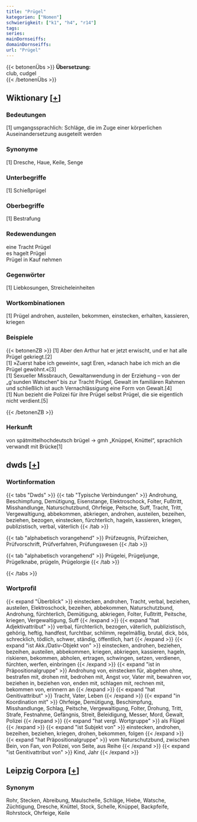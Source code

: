 ```yaml
---
title: "Prügel"
kategorien: ["Nomen"]
schwierigkeit: ["k1", "h4", "r14"]
tags:
series:
mainDornseiffs:
domainDornseiffs:
url: "Prügel"
---
```


{{< betonenÜbs >}}
**Übersetzung:**  
club, cudgel  
{{< /betonenÜbs >}}

## Wiktionary [[+](https://de.wiktionary.org/wiki/Prügel)]

### Bedeutungen
[1] umgangssprachlich: Schläge, die im Zuge einer körperlichen Auseinandersetzung ausgeteilt werden  

### Synonyme
[1] Dresche, Haue, Keile, Senge  

### Unterbegriffe
[1] Schießprügel  

### Oberbegriffe
[1] Bestrafung  

### Redewendungen
eine Tracht Prügel  
es hagelt Prügel  
Prügel in Kauf nehmen  

### Gegenwörter
[1] Liebkosungen, Streicheleinheiten  

### Wortkombinationen
[1] Prügel androhen, austeilen, bekommen, einstecken, erhalten, kassieren, kriegen  

### Beispiele
{{< betonenZB >}}
[1] Aber den Arthur hat er jetzt erwischt, und er hat alle Prügel gekriegt.[2]  
[1] »Zuerst habe ich geweint«, sagt Eren, »danach habe ich mich an die Prügel gewöhnt.«[3]  
[1] Sexueller Missbrauch, Gewaltanwendung in der Erziehung – von der „g'sunden Watschen“ bis zur Tracht Prügel, Gewalt im familiären Rahmen und schließlich ist auch Vernachlässigung eine Form von Gewalt.[4]  
[1] Nun bezieht die Polizei für ihre Prügel selbst Prügel, die sie eigentlich nicht verdient.[5]  

{{< /betonenZB >}}
### Herkunft
von spätmittelhochdeutsch brügel → gmh „Knüppel, Knüttel“, sprachlich verwandt mit Brücke[1]  



## dwds [[+](https://www.dwds.de/wb/Prügel)]

### Wortinformation
{{< tabs "Dwds" >}}
{{< tab "Typische Verbindungen" >}}
Androhung, Beschimpfung, Demütigung, Eisenstange, Elektroschock, Folter, Fußtritt, Misshandlunge, Naturschutzbund, Ohrfeige, Peitsche, Suff, Tracht, Tritt, Vergewaltigung, abbekommen, abkriegen, androhen, austeilen, bezeihen, beziehen, bezogen, einstecken, fürchterlich, hageln, kassieren, kriegen, publizistisch, verbal, väterlich
{{< /tab >}}

{{< tab "alphabetisch vorangehend" >}}
Prüfzeugnis, Prüfzeichen, Prüfvorschrift, Prüfverfahren, Prüfungswesen
{{< /tab >}}

{{< tab "alphabetisch vorangehend" >}}
Prügelei, Prügeljunge, Prügelknabe, prügeln, Prügelorgie
{{< /tab >}}

{{< /tabs >}}

### Wortprofil
{{< expand "Überblick" >}} einstecken, androhen, Tracht, verbal, beziehen, austeilen, Elektroschock, bezeihen, abbekommen, Naturschutzbund, Androhung, fürchterlich, Demütigung, abkriegen, Folter, Fußtritt, Peitsche, kriegen, Vergewaltigung, Suff {{< /expand >}}
{{< expand "hat Adjektivattribut" >}} verbal, fürchterlich, bezogen, väterlich, publizistisch, gehörig, heftig, handfest, furchtbar, schlimm, regelmäßig, brutal, dick, bös, schrecklich, tödlich, schwer, ständig, öffentlich, hart {{< /expand >}}
{{< expand "ist Akk./Dativ-Objekt von" >}} einstecken, androhen, beziehen, bezeihen, austeilen, abbekommen, kriegen, abkriegen, kassieren, hageln, riskieren, bekommen, abholen, ertragen, schwingen, setzen, verdienen, fürchten, werfen, einbringen {{< /expand >}}
{{< expand "ist in Präpositionalgruppe" >}} Androhung von, einstecken für, abgehen ohne, bestrafen mit, drohen mit, bedrohen mit, Angst vor, Vater mit, bewahren vor, beziehen in, beziehen von, enden mit, schlagen mit, rechnen mit, bekommen von, erinnern an {{< /expand >}}
{{< expand "hat Genitivattribut" >}} Tracht, Vater, Leben {{< /expand >}}
{{< expand "in Koordination mit" >}} Ohrfeige, Demütigung, Beschimpfung, Misshandlunge, Schlag, Peitsche, Vergewaltigung, Folter, Drohung, Tritt, Strafe, Festnahme, Gefängnis, Streit, Beleidigung, Messer, Mord, Gewalt, Polizei {{< /expand >}}
{{< expand "hat vergl. Wortgruppe" >}} als Flügel {{< /expand >}}
{{< expand "ist Subjekt von" >}} einstecken, androhen, bezeihen, beziehen, kriegen, drohen, bekommen, folgen {{< /expand >}}
{{< expand "hat Präpositionalgruppe" >}} vom Naturschutzbund, zwischen Bein, von Fan, von Polizei, von Seite, aus Reihe {{< /expand >}}
{{< expand "ist Genitivattribut von" >}} Kind, Jahr {{< /expand >}}

## Leipzig Corpora [[+](https://corpora.uni-leipzig.de/en/res?word=Prügel&corpusId=deu_newscrawl-public_2018)]


### Synonym
Rohr, Stecken, Abreibung, Maulschelle, Schläge, Hiebe, Watsche, Züchtigung, Dresche, Knüttel, Stock, Schelle, Knüppel, Backpfeife, Rohrstock, Ohrfeige, Keile

